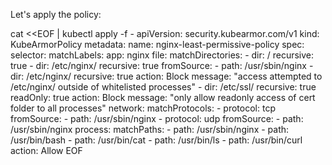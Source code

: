 Let's apply the policy:

cat <<EOF | kubectl apply -f -
apiVersion: security.kubearmor.com/v1
kind: KubeArmorPolicy
metadata:
  name: nginx-least-permissive-policy
spec:
  selector:
    matchLabels:
      app: nginx
  file:
    matchDirectories:
    - dir: /
      recursive: true
    - dir: /etc/nginx/
      recursive: true
      fromSource:
        - path: /usr/sbin/nginx
    - dir: /etc/nginx/
      recursive: true
      action: Block
      message: "access attempted to /etc/nginx/ outside of whitelisted processes"
    - dir: /etc/ssl/
      recursive: true
      readOnly: true
      action: Block
      message: "only allow readonly access of cert folder to all processes"
  network:
    matchProtocols:
    - protocol: tcp
      fromSource:
      - path: /usr/sbin/nginx
    - protocol: udp
      fromSource:
      - path: /usr/sbin/nginx
  process:
    matchPaths:
    - path: /usr/sbin/nginx
    - path: /usr/bin/bash
    - path: /usr/bin/cat
    - path: /usr/bin/ls
    - path: /usr/bin/curl
  action:
    Allow
EOF
